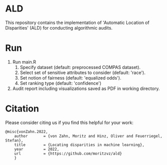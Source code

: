 # ALD
This repository contains the implementation of 'Automatic Location of Disparities' (ALD) for conducting algorithmic audits.

# Run
1. Run main.R
   1. Specify dataset (default: preprocessed COMPAS dataset).
   2. Select set of sensitive attributes to consider (default: 'race').
   3. Set notion of fairness (default: 'equalized odds').
   4. Set ranking type (default: 'confidence')
3. Audit report including visualizations saved as PDF in working directory.

# Citation
Please consider citing us if you find this helpful for your work:
```
@misc{vonZahn.2022,  
    author       = {von Zahn, Moritz and Hinz, Oliver and Feuerriegel, Stefan},  
    title        = {Locating disparities in machine learning},
    year         = 2022,  
    url          = {https://github.com/moritzvz/ald}  
    }
 ```
